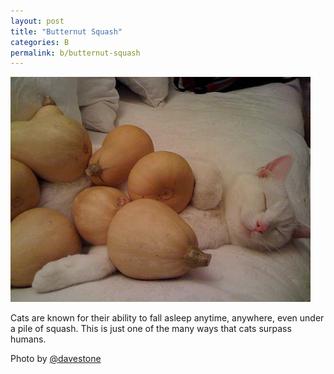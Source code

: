 ```yaml
---
layout: post
title: "Butternut Squash"
categories: B
permalink: b/butternut-squash
---
```


<img src="/images/b/butternut.jpg">

Cats are known for their ability to fall asleep anytime, anywhere, even under a pile of squash. This is just one of the many ways that cats surpass humans.

Photo by <a href="http://www.flickr.com/photos/builtbydave/3976918106/">@davestone</a>